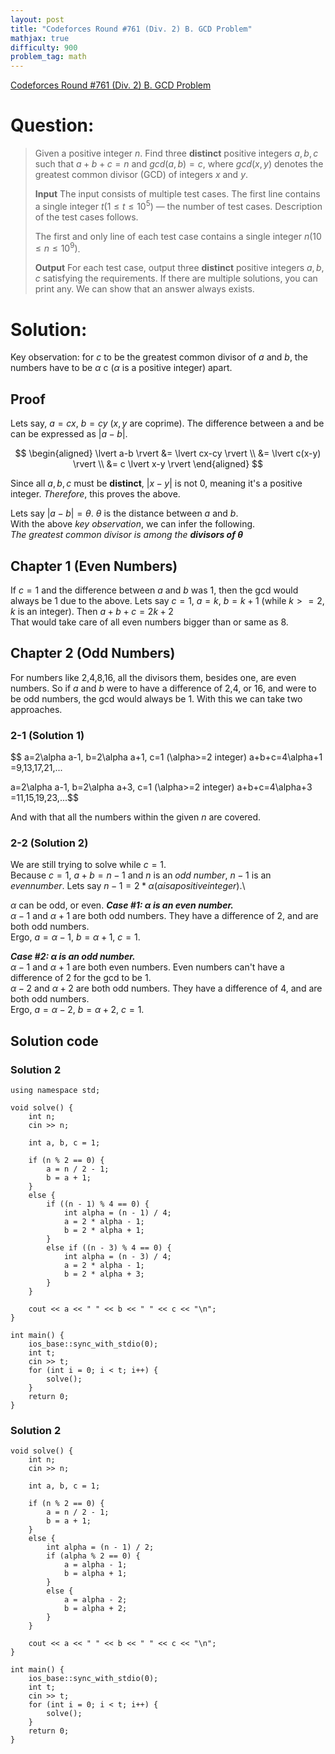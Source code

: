 ```yaml
---
layout: post
title: "Codeforces Round #761 (Div. 2) B. GCD Problem"
mathjax: true
difficulty: 900
problem_tag: math
---
```


[Codeforces Round #761 (Div. 2) B. GCD Problem](https://codeforces.com/problemset/problem/1617/B)

# Question:
> Given a positive integer $n$. Find three **distinct** positive integers $a, b, c$ such that $a+b+c=n$ and $gcd(a,b)=c$, where $gcd(x,y)$ denotes the greatest common divisor (GCD) of integers $x$ and $y$.
>
> **Input**
> The input consists of multiple test cases. The first line contains a single integer $t (1≤t≤10^5)$ — the number of test cases. Description of the test cases follows.
> 
> The first and only line of each test case contains a single integer $n (10≤n≤10^9)$.
> 
> **Output**
> For each test case, output three **distinct** positive integers $a, b, c$ satisfying the requirements. If there are multiple solutions, you can print any. We can show that an answer always exists.

# Solution:
Key observation: for $c$ to be the greatest common divisor of $a$ and $b$, the numbers have to be $\alpha$ c ($\alpha$ is a positive integer) apart.
## Proof
Lets say, $a=cx$, $b=cy$ ($x,y$ are coprime). The difference between a and be can be expressed as $\lvert a-b \rvert$.

$$ \begin{aligned} \lvert a-b \rvert &= \lvert cx-cy \rvert \\ &= \lvert c(x-y) \rvert \\ &= c \lvert x-y \rvert \end{aligned} $$

Since all $a,b,c$ must be **distinct**, $\lvert x-y \rvert$ is not 0, meaning it's a positive integer. *Therefore*, this proves the above.

Lets say $\vert a-b \rvert = \theta$. $\theta$ is the distance between $a$ and $b$.\
With the above *key observation*, we can infer the following.\
*The greatest common divisor is among the **divisors of $\theta$***

## Chapter 1 (Even Numbers)
If $c=1$ and the difference between $a$ and $b$ was 1, then the gcd would always be 1 due to the above.
Lets say $c=1$, $a=k$, $b=k+1$ (while $k>=2$, $k$ is an integer). Then $a+b+c=2k+2$\
That would take care of all even numbers bigger than or same as 8.

## Chapter 2 (Odd Numbers)
For numbers like 2,4,8,16, all the divisors them, besides one, are even numbers. So if $a$ and $b$ were to have a difference of 2,4, or 16, and were to be odd numbers, the gcd would always be 1. With this we can take two approaches.
### 2-1 (Solution 1)

$$ a=2\alpha a-1, b=2\alpha a+1, c=1 (\alpha>=2 integer)
a+b+c=4\alpha+1
=9,13,17,21,...

a=2\alpha a-1, b=2\alpha a+3, c=1 (\alpha>=2 integer)
a+b+c=4\alpha+3
=11,15,19,23,...$$

And with that all the numbers within the given $n$ are covered.

### 2-2 (Solution 2)
We are still trying to solve while $c=1$.\
Because $c=1$, $a+b=n-1$ and $n$ is an *odd number*, $n-1$ is an $even number$.
Lets say $n-1=2*\alpha (\alpha is a positive integer)$.\

$\alpha$ can be odd, or even. 
***Case #1: $\alpha$ is an even number.***\
$\alpha-1$ and $\alpha+1$ are both odd numbers. They have a difference of 2, and are both odd numbers.\
Ergo, $a=\alpha-1$, $b=\alpha+1$, $c=1$.

***Case #2: $\alpha$ is an odd number.***\
$\alpha-1$ and $\alpha+1$ are both even numbers. Even numbers can't have a difference of 2 for the gcd to be 1.\
$\alpha-2$ and $\alpha+2$ are both odd numbers. They have a difference of 4, and are both odd numbers.\
Ergo, $a=\alpha-2$, $b=\alpha+2$, $c=1$.

## Solution code
### Solution 2
```
using namespace std;

void solve() {
	int n;
	cin >> n;

	int a, b, c = 1;

	if (n % 2 == 0) {
		a = n / 2 - 1;
		b = a + 1;
	}
	else {
		if ((n - 1) % 4 == 0) {
			int alpha = (n - 1) / 4;
			a = 2 * alpha - 1;
			b = 2 * alpha + 1;
		}
		else if ((n - 3) % 4 == 0) {
			int alpha = (n - 3) / 4;
			a = 2 * alpha - 1;
			b = 2 * alpha + 3;
		}
	}

	cout << a << " " << b << " " << c << "\n";
}

int main() {
	ios_base::sync_with_stdio(0);
	int t;
	cin >> t;
	for (int i = 0; i < t; i++) {
		solve();
	}
	return 0;
}
```

### Solution 2
```
void solve() {
	int n;
	cin >> n;

	int a, b, c = 1;

	if (n % 2 == 0) {
		a = n / 2 - 1;
		b = a + 1;
	}
	else {
		int alpha = (n - 1) / 2;
		if (alpha % 2 == 0) {
			a = alpha - 1;
			b = alpha + 1;
		}
		else {
			a = alpha - 2;
			b = alpha + 2;
		}
	}

	cout << a << " " << b << " " << c << "\n";
}

int main() {
	ios_base::sync_with_stdio(0);
	int t;
	cin >> t;
	for (int i = 0; i < t; i++) {
		solve();
	}
	return 0;
}
```